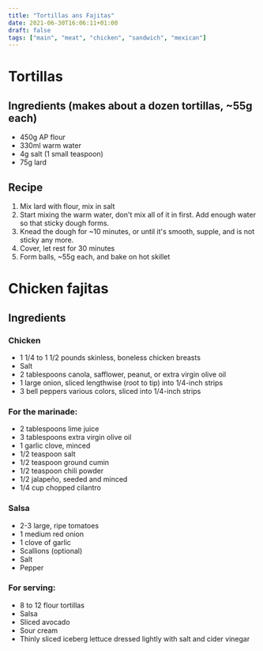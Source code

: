 ```yaml
---
title: "Tortillas ans Fajitas"
date: 2021-06-30T16:06:11+01:00
draft: false
tags: ["main", "meat", "chicken", "sandwich", "mexican"]
---
```


# Tortillas

## Ingredients (makes about a dozen tortillas, ~55g each)

 - 450g AP flour
 - 330ml warm water
 - 4g salt (1 small teaspoon)
 - 75g lard

## Recipe

 1. Mix lard with flour, mix in salt
 2. Start mixing the warm water, don't mix all of it in first. Add enough water so that sticky dough forms.
 3. Knead the dough for ~10 minutes, or until it's smooth, supple, and is not sticky any more.
 4. Cover, let rest for 30 minutes
 5. Form balls, ~55g each, and bake on hot skillet

# Chicken fajitas

## Ingredients

### Chicken

 - 1 1/4 to 1 1/2 pounds skinless, boneless chicken breasts
 - Salt
 - 2 tablespoons canola, safflower, peanut, or extra virgin olive oil
 - 1 large onion, sliced lengthwise (root to tip) into 1/4-inch strips
 - 3 bell peppers various colors, sliced into 1/4-inch strips

### For the marinade:

 - 2 tablespoons lime juice
 - 3 tablespoons extra virgin olive oil
 - 1 garlic clove, minced
 - 1/2 teaspoon salt
 - 1/2 teaspoon ground cumin
 - 1/2 teaspoon chili powder
 - 1/2 jalapeño, seeded and minced
 - 1/4 cup chopped cilantro

### Salsa

 - 2-3 large, ripe tomatoes
 - 1 medium red onion
 - 1 clove of garlic
 - Scallions (optional)
 - Salt
 - Pepper

### For serving: 

 - 8 to 12 flour tortillas
 - Salsa
 - Sliced avocado
 - Sour cream
 - Thinly sliced iceberg lettuce dressed lightly with salt and cider vinegar
